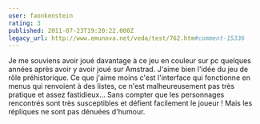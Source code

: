 ```yaml
---
user: faonkenstein
rating: 3
published: 2011-07-23T19:20:22.000Z
legacy_url: http://www.emunova.net/veda/test/762.htm#comment-15336
---
```

Je me souviens avoir joué davantage à ce jeu en couleur sur pc quelques années après avoir y avoir joué sur Amstrad. J'aime bien l'idée du jeu de rôle préhistorique. Ce que j'aime moins c'est l'interface qui fonctionne en menus qui renvoient à des listes, ce n'est malheureusement pas très pratique et assez fastidieux... Sans compter que les personnages rencontrés sont très susceptibles et défient facilement le joueur ! Mais les répliques ne sont pas dénuées d'humour.